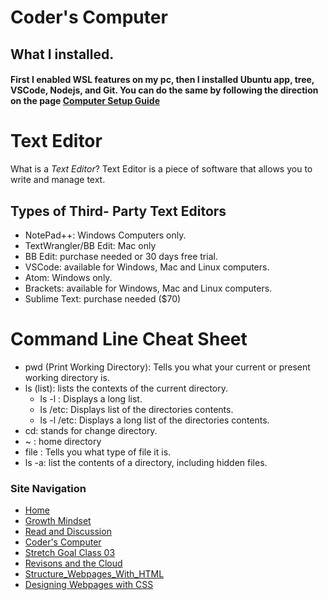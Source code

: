 # Coder's Computer 

## What I installed. 

#### First I enabled WSL features on my pc, then I installed Ubuntu app, tree, VSCode, Nodejs, and Git. You can do the same by following the direction on the page [Computer Setup Guide](https://codefellows.github.io/code-201-prework/prework/)


# Text Editor
What is a *Text Editor*? 
  Text Editor is a piece of software that allows you to write and manage text. 
  
## Types of Third- Party Text Editors
- NotePad++: Windows Computers only. 
- TextWrangler/BB Edit: Mac only 
- BB Edit: purchase needed or 30 days free trial. 
- VSCode: available for Windows, Mac and Linux computers. 
- Atom: Windows only. 
- Brackets: available for Windows, Mac and Linux computers.
- Sublime Text: purchase needed ($70)

# Command Line Cheat Sheet
- pwd (Print Working Directory): Tells you what your current or present working directory is. 
- ls (list): lists the contexts of the current directory.  
  - ls -l : Displays a long list. 
  - ls /etc: Displays list of the directories contents.
  - ls -l /etc: Displays a long list of the directories contents.
- cd: stands for change directory.  
- ~ : home directory 
- file : Tells you what type of file it is. 
- ls -a: list the contents of a directory, including hidden files. 

### Site Navigation
- [Home](/README.md)
- [Growth Mindset](/GrowthMindset.md)
- [Read and Discussion](/Discussion.md)
- [Coder's Computer](/Coder'sComputer.md) 
- [Stretch Goal Class 03](/StretchGoalClass03.md)
- [Revisons and the Cloud](/Revisions_And_The_Cloud.md)
- [Structure_Webpages_With_HTML](/STRUCTURE_WEBPAGES_WITH_HTML.md)
- [Designing Webpages with CSS](/DESIGN_WEBPAGES_WITH_CSS.md)